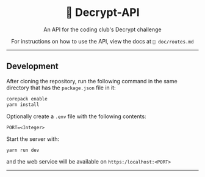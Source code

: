 <div align="center">
<h1>🔐 Decrypt-API </h1>

An API for the coding club's Decrypt challenge

For instructions on how to use the API, view the docs at
`📁 doc/routes.md`

</div>

---

## Development

After cloning the repository, run the following command in
the same directory that has the `package.json` file in it:

```bash
corepack enable
yarn install
```

Optionally create a `.env` file with the following contents:

```env
PORT=<Integer>
```

Start the server with:

```bash
yarn run dev
```

and the web service will be available on `https:/localhost:<PORT>`

---
